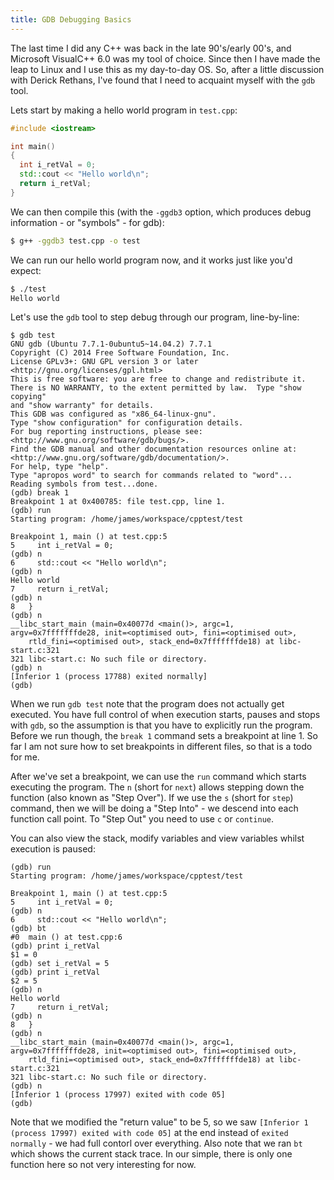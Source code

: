 ```yaml
---
title: GDB Debugging Basics
---
```

The last time I did any C++ was back in the late 90's/early 00's, and Microsoft VisualC++ 6.0 was my tool of choice. Since then I have made the leap to Linux and I use this as my day-to-day OS. So, after a little discussion with Derick Rethans, I've found that I need to acquaint myself with the `gdb` tool.

Lets start by making a hello world program in `test.cpp`:

```cpp
#include <iostream>

int main()
{
  int i_retVal = 0;
  std::cout << "Hello world\n";
  return i_retVal;
}
```

We can then compile this (with the `-ggdb3` option, which produces debug information - or "symbols" - for gdb):

```bash
$ g++ -ggdb3 test.cpp -o test
```

We can run our hello world program now, and it works just like you'd expect:

```bash
$ ./test 
Hello world
```

Let's use the `gdb` tool to step debug through our program, line-by-line:

```gdb
$ gdb test
GNU gdb (Ubuntu 7.7.1-0ubuntu5~14.04.2) 7.7.1
Copyright (C) 2014 Free Software Foundation, Inc.
License GPLv3+: GNU GPL version 3 or later <http://gnu.org/licenses/gpl.html>
This is free software: you are free to change and redistribute it.
There is NO WARRANTY, to the extent permitted by law.  Type "show copying"
and "show warranty" for details.
This GDB was configured as "x86_64-linux-gnu".
Type "show configuration" for configuration details.
For bug reporting instructions, please see:
<http://www.gnu.org/software/gdb/bugs/>.
Find the GDB manual and other documentation resources online at:
<http://www.gnu.org/software/gdb/documentation/>.
For help, type "help".
Type "apropos word" to search for commands related to "word"...
Reading symbols from test...done.
(gdb) break 1
Breakpoint 1 at 0x400785: file test.cpp, line 1.
(gdb) run
Starting program: /home/james/workspace/cpptest/test 

Breakpoint 1, main () at test.cpp:5
5	  int i_retVal = 0;
(gdb) n
6	  std::cout << "Hello world\n";
(gdb) n
Hello world
7	  return i_retVal;
(gdb) n
8	}
(gdb) n
__libc_start_main (main=0x40077d <main()>, argc=1, argv=0x7fffffffde28, init=<optimised out>, fini=<optimised out>, 
    rtld_fini=<optimised out>, stack_end=0x7fffffffde18) at libc-start.c:321
321	libc-start.c: No such file or directory.
(gdb) n
[Inferior 1 (process 17788) exited normally]
(gdb) 
```

When we run `gdb test` note that the program does not actually get executed. You have full control of when execution starts, pauses and stops with `gdb`, so the assumption is that you have to explicitly run the program. Before we run though, the `break 1` command sets a breakpoint at line 1. So far I am not sure how to set breakpoints in different files, so that is a todo for me.

After we've set a breakpoint, we can use the `run` command which starts executing the program. The `n` (short for `next`) allows stepping down the function (also known as "Step Over"). If we use the `s` (short for `step`) command, then we will be doing a "Step Into" - we descend into each function call point. To "Step Out" you need to use `c` or `continue`.

You can also view the stack, modify variables and view variables whilst execution is paused:

```gdb
(gdb) run
Starting program: /home/james/workspace/cpptest/test 

Breakpoint 1, main () at test.cpp:5
5	  int i_retVal = 0;
(gdb) n
6	  std::cout << "Hello world\n";
(gdb) bt
#0  main () at test.cpp:6
(gdb) print i_retVal
$1 = 0
(gdb) set i_retVal = 5
(gdb) print i_retVal
$2 = 5
(gdb) n
Hello world
7	  return i_retVal;
(gdb) n
8	}
(gdb) n
__libc_start_main (main=0x40077d <main()>, argc=1, argv=0x7fffffffde28, init=<optimised out>, fini=<optimised out>, 
    rtld_fini=<optimised out>, stack_end=0x7fffffffde18) at libc-start.c:321
321	libc-start.c: No such file or directory.
(gdb) n
[Inferior 1 (process 17997) exited with code 05]
(gdb) 
```

Note that we modified the "return value" to be 5, so we saw `[Inferior 1 (process 17997) exited with code 05]` at the end instead of `exited normally` - we had full contorl over everything. Also note that we ran `bt` which shows the current stack trace. In our simple, there is only one function here so not very interesting for now.
